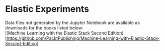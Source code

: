 # Elastic Experiments
Data files not generated by the Jupyter Notebook are available as downloads for the books listed below:  
!(Machine Learning with the Elastic Stack Second Edition)[https://github.com/PacktPublishing/Machine-Learning-with-Elastic-Stack-Second-Edition]
